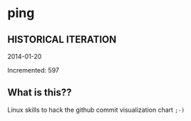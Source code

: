 # ping

## HISTORICAL ITERATION
2014-01-20

Incremented: 597

## What is this?? 
Linux skills to hack the github commit visualization chart `;-)`
